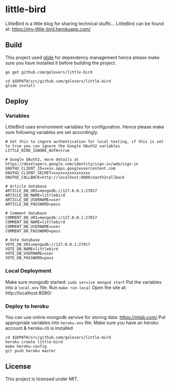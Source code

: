 # little-bird

LittleBird is a little blog for sharing technical stuffs...
LittleBird can be found at: https://my-little-bird.herokuapp.com/

##  Build

This project used [glide](https://glide.sh/) for dependency management hence please make sure you have installed it before building the project.

```
go get github.com/golovers/little-bird

cd $GOPATH/src/github.com/golovers/little-bird
glide install
```

## Deploy

### Variables

LittleBird uses environment variables for configuration. Hence please make sure following variables are set accordingly.

```
# Set this to ingore authentication for local testing, if this is set to true you can ignore the Google OAuth2 variables
LITTLE_BIRD_IGNORE_AUTH=true

# Google OAuth2, more details at https://developers.google.com/identity/sign-in/web/sign-in
OAUTH2_CLIENT_ID=xxxx.apps.googleusercontent.com
OAUTH2_CLIENT_SECRET=xxxxxxxxxxxxxxxx
OAUTH2_CALLBACK=http://localhost:8080/oauth2callback

# Article database
ARTICLE_DB_URI=mongodb://127.0.0.1:27017
ARTICLE_DB_NAME=littlebird
ARTICLE_DB_USERNAME=user
ARTICLE_DB_PASSWORD=pass

# Comment database
COMMENT_DB_URI=mongodb://127.0.0.1:27017
COMMENT_DB_NAME=littlebird
COMMENT_DB_USERNAME=user
COMMENT_DB_PASSWORD=pass

# Vote database
VOTE_DB_URI=mongodb://127.0.0.1:27017
VOTE_DB_NAME=littlebird
VOTE_DB_USERNAME=user
VOTE_DB_PASSWORD=pass
```

### Local Deployment
Make sure mongodb started: `sudo service mongod start`
Put the variables into a `local.env` file.
Run `make run-local`
Open the site at: http://localhost:8080/

### Deploy to heroku
You can use online mongodb servive for storing data: https://mlab.com/
Put appropriate variables into `heroku.env` file.
Make sure you have an heroku account & heroku-cli is installed
```
cd $GOPATH/src/github.com/golovers/little-bird
heroku create little-bird
make heroku-config
git push heroku master
```

## License
This project is licensed under MIT.

